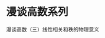 # 漫谈高数系列

漫谈高数（三）线性相关和秩的物理意义




















































































































